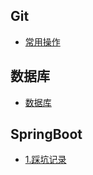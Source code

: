 ## Git

* [常用操作](Git/git.md)

## 数据库

* [数据库](数据库/数据库.md)

## SpringBoot

* [1.踩坑记录](SpringBoot/SpringBoot踩坑.md)


